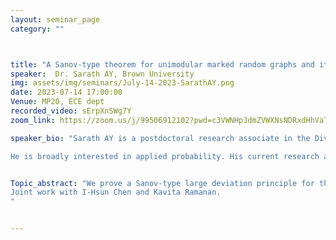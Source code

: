 ```yaml
---
layout: seminar_page
category: ""



title: "A Sanov-type theorem for unimodular marked random graphs and its applications"  
speaker:  Dr. Sarath AY, Brown University
img: assets/img/seminars/July-14-2023-SarathAY.png
date: 2023-07-14 17:00:00 
Venue: MP20, ECE dept
recorded_video: sErpXnSWg7Y
zoom_link: https://zoom.us/j/99506912102?pwd=c3VWNHpJdmZVWXNsNDRxdHhVaTBuZz09

speaker_bio: "Sarath AY is a postdoctoral research associate in the Division of Applied Mathematics at Brown University. He obtained my Ph.D. from the Department of Electrical Communication Engineering at the Indian Institute of Science, Bengaluru, India.

He is broadly interested in applied probability. His current research aims to understand the behavior of interacting particle systems on sparse graphs. His Ph.D. research focused on the study of large-time behavior and metastability in models of mean-field interacting particle systems, with applications to communication networks."


Topic_abstract: "We prove a Sanov-type large deviation principle for the component empirical measures of certain sequences of unimodular random graphs (including Erdos-Renyi and random regular graphs) whose vertices are marked with i.i.d. random variables. Specifically, we show that the rate function can be expressed in a fairly tractable form involving suitable relative entropy functionals. As a corollary, we establish a variational formula for the annealed pressure (or limiting log partition function) for various statistical physics models on sparse random graphs.
Joint work with I-Hsun Chen and Kavita Ramanan.
"


---
```



